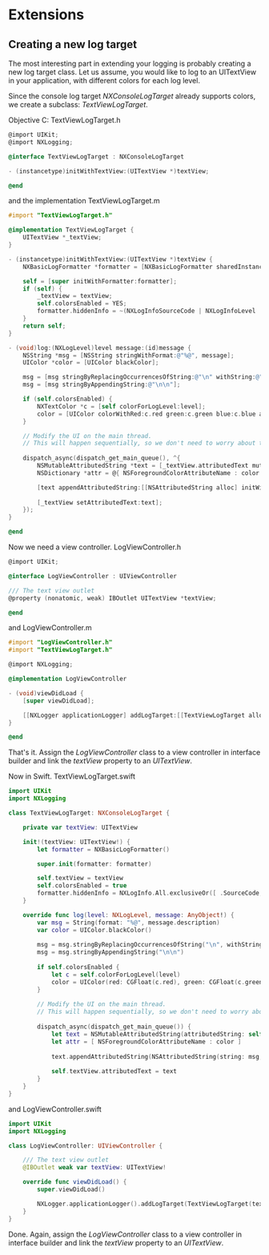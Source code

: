Extensions
==========

Creating a new log target
-------------------------

The most interesting part in extending your logging is probably creating a new log target class. Let us assume, you would like to log to an UITextView in your application, with different colors for each log level.

Since the console log target _NXConsoleLogTarget_ already supports colors, we create a subclass: _TextViewLogTarget_.

Objective C: TextViewLogTarget.h

```objectivec    
@import UIKit;
@import NXLogging;

@interface TextViewLogTarget : NXConsoleLogTarget

- (instancetype)initWithTextView:(UITextView *)textView;

@end
```

and the implementation TextViewLogTarget.m

```objectivec    
#import "TextViewLogTarget.h"

@implementation TextViewLogTarget {
    UITextView *_textView;
}

- (instancetype)initWithTextView:(UITextView *)textView {
    NXBasicLogFormatter *formatter = [NXBasicLogFormatter sharedInstance];

    self = [super initWithFormatter:formatter];
    if (self) {
        _textView = textView;
        self.colorsEnabled = YES;
        formatter.hiddenInfo = ~(NXLogInfoSourceCode | NXLogInfoLevel | NXLogInfoContent);
    }
    return self;
}

- (void)log:(NXLogLevel)level message:(id)message {
    NSString *msg = [NSString stringWithFormat:@"%@", message];
    UIColor *color = [UIColor blackColor];

    msg = [msg stringByReplacingOccurrencesOfString:@"\n" withString:@"\n   "];
    msg = [msg stringByAppendingString:@"\n\n"];

    if (self.colorsEnabled) {
        NXTextColor *c = [self colorForLogLevel:level];
        color = [UIColor colorWithRed:c.red green:c.green blue:c.blue alpha:1.f];
    }

    // Modify the UI on the main thread.
    // This will happen sequentially, so we don't need to worry about thread-safety when accessing the textView property.
    
    dispatch_async(dispatch_get_main_queue(), ^{
        NSMutableAttributedString *text = [_textView.attributedText mutableCopy];
        NSDictionary *attr = @{ NSForegroundColorAttributeName : color };

        [text appendAttributedString:[[NSAttributedString alloc] initWithString:msg attributes:attr]];
    
        [_textView setAttributedText:text];
    });
}

@end
```

Now we need a view controller. LogViewController.h

```objectivec    
@import UIKit;

@interface LogViewController : UIViewController

/// The text view outlet
@property (nonatomic, weak) IBOutlet UITextView *textView;

@end
```

and LogViewController.m

```objectivec    
#import "LogViewController.h"
#import "TextViewLogTarget.h"

@import NXLogging;

@implementation LogViewController

- (void)viewDidLoad {
    [super viewDidLoad];

    [[NXLogger applicationLogger] addLogTarget:[[TextViewLogTarget alloc] initWithTextView:self.textView]];
}

@end
```

That's it. Assign the _LogViewController_ class to a view controller in interface builder and link the _textView_ property to an _UITextView_.

Now in Swift. TextViewLogTarget.swift

```swift    
import UIKit
import NXLogging

class TextViewLogTarget: NXConsoleLogTarget {

    private var textView: UITextView

    init!(textView: UITextView!) {
        let formatter = NXBasicLogFormatter()

        super.init(formatter: formatter)

        self.textView = textView
        self.colorsEnabled = true
        formatter.hiddenInfo = NXLogInfo.All.exclusiveOr([ .SourceCode, .Level, .Content ])
    }

    override func log(level: NXLogLevel, message: AnyObject!) {
        var msg = String(format: "%@", message.description)
        var color = UIColor.blackColor()
    
        msg = msg.stringByReplacingOccurrencesOfString("\n", withString: "\n   ")
        msg = msg.stringByAppendingString("\n\n")
        
        if self.colorsEnabled {
            let c = self.colorForLogLevel(level)
            color = UIColor(red: CGFloat(c.red), green: CGFloat(c.green), blue: CGFloat(c.blue), alpha: 1.0)
        }
    
        // Modify the UI on the main thread. 
        // This will happen sequentially, so we don't need to worry about thread-safety when accessing the textView property.
    
        dispatch_async(dispatch_get_main_queue()) {
            let text = NSMutableAttributedString(attributedString: self.textView.attributedText)
            let attr = [ NSForegroundColorAttributeName : color ]                
            
            text.appendAttributedString(NSAttributedString(string: msg, attributes: attr))
        
            self.textView.attributedText = text
        }
    }
}
```

and LogViewController.swift

```swift    
import UIKit
import NXLogging

class LogViewController: UIViewController {

    /// The text view outlet
    @IBOutlet weak var textView: UITextView!

    override func viewDidLoad() {
        super.viewDidLoad()

        NXLogger.applicationLogger().addLogTarget(TextViewLogTarget(textView: textView))
    }
}
```

Done. Again, assign the _LogViewController_ class to a view controller in interface builder and link the _textView_ property to an _UITextView_.
